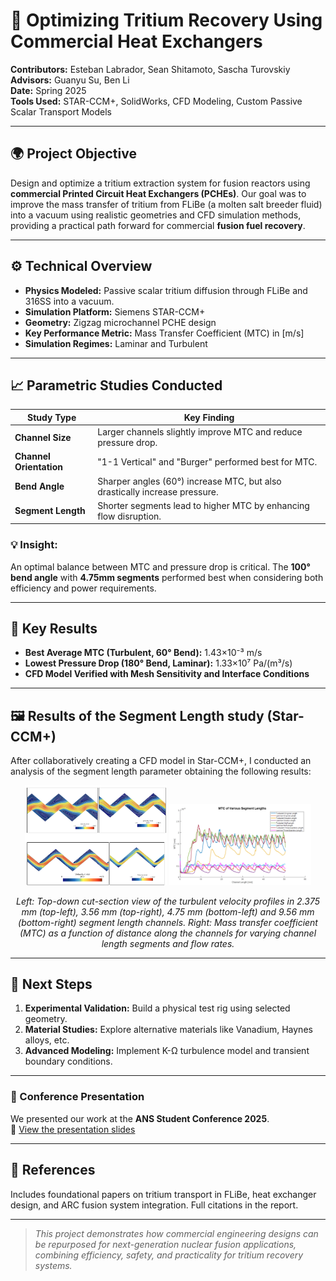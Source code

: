 # 🔬 Optimizing Tritium Recovery Using Commercial Heat Exchangers 

**Contributors:** Esteban Labrador, Sean Shitamoto, Sascha Turovskiy  
**Advisors:** Guanyu Su, Ben Li  
**Date:** Spring 2025  
**Tools Used:** STAR-CCM+, SolidWorks, CFD Modeling, Custom Passive Scalar Transport Models

---

## 🌍 Project Objective

Design and optimize a tritium extraction system for fusion reactors using **commercial Printed Circuit Heat Exchangers (PCHEs)**. Our goal was to improve the mass transfer of tritium from FLiBe (a molten salt breeder fluid) into a vacuum using realistic geometries and CFD simulation methods, providing a practical path forward for commercial **fusion fuel recovery**.

---

## ⚙️ Technical Overview

- **Physics Modeled:** Passive scalar tritium diffusion through FLiBe and 316SS into a vacuum.
- **Simulation Platform:** Siemens STAR-CCM+
- **Geometry:** Zigzag microchannel PCHE design
- **Key Performance Metric:** Mass Transfer Coefficient (MTC) in [m/s]
- **Simulation Regimes:** Laminar and Turbulent

---

## 📈 Parametric Studies Conducted

| Study Type               | Key Finding                                                                 |
|--------------------------|------------------------------------------------------------------------------|
| **Channel Size**         | Larger channels slightly improve MTC and reduce pressure drop.               |
| **Channel Orientation**  | "1-1 Vertical" and "Burger" performed best for MTC.                         |
| **Bend Angle**           | Sharper angles (60°) increase MTC, but also drastically increase pressure.  |
| **Segment Length**       | Shorter segments lead to higher MTC by enhancing flow disruption.           |

### 💡 Insight:
An optimal balance between MTC and pressure drop is critical. The **100° bend angle** with **4.75mm segments** performed best when considering both efficiency and power requirements.

---

## 🧪 Key Results

- **Best Average MTC (Turbulent, 60° Bend):** 1.43×10⁻³ m/s  
- **Lowest Pressure Drop (180° Bend, Laminar):** 1.33×10⁷ Pa/(m³/s)
- **CFD Model Verified with Mesh Sensitivity and Interface Conditions**

---

## 🖼️ Results of the Segment Length study (Star-CCM+)

After collaboratively creating a CFD model in Star-CCM+, I conducted an analysis of the segment length parameter obtaining the following results:
<p align="center">
  <img src="./seg_lengths.png" alt="Segment Length Turbulent Flow" width="45%" />
  <img src="./MTC_seg_lengths.png" alt="Segment Length MTC Comparison" width="45%" />
</p>

<p align="center">
  <em>Left: Top-down cut-section view of the turbulent velocity profiles in 2.375 mm (top-left), 3.56 mm (top-right), 4.75 mm (bottom-left) and 9.56 mm (bottom-right) segment length channels.  
  Right: Mass transfer coefficient (MTC) as a function of distance along the channels for varying channel length segments and flow rates.</em>
</p>

---

## 🔄 Next Steps

1. **Experimental Validation:** Build a physical test rig using selected geometry.
2. **Material Studies:** Explore alternative materials like Vanadium, Haynes alloys, etc.
3. **Advanced Modeling:** Implement K-Ω turbulence model and transient boundary conditions.


---

### 🎤 Conference Presentation
We presented our work at the **ANS Student Conference 2025**.  
📎 [View the presentation slides](./ANS.pdf)

---

## 🔗 References

Includes foundational papers on tritium transport in FLiBe, heat exchanger design, and ARC fusion system integration. Full citations in the report.

---

> _This project demonstrates how commercial engineering designs can be repurposed for next-generation nuclear fusion applications, combining efficiency, safety, and practicality for tritium recovery systems._
